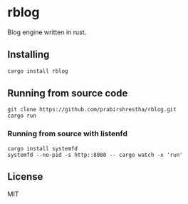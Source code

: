 # rblog

Blog engine written in rust.

## Installing

```bash
cargo install rblog
```

## Running from source code

```
git clone https://github.com/prabirshrestha/rblog.git
cargo run
```

### Running from source with listenfd

```
cargo install systemfd
systemfd --no-pid -s http::8080 -- cargo watch -x 'run'
```

## License

MIT
